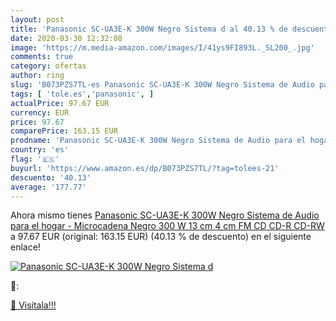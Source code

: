 ```yaml
---
layout: post
title: 'Panasonic SC-UA3E-K 300W Negro Sistema d al 40.13 % de descuento'
date: 2020-03-30 12:32:08
image: 'https://m.media-amazon.com/images/I/41ys9FI893L._SL200_.jpg'
comments: true
category: ofertas
author: ring
slug: 'B073PZS7TL-es Panasonic SC-UA3E-K 300W Negro Sistema de Audio para el...'
tags: [ 'tole.es','panasonic', ]
actualPrice: 97.67 EUR
currency: EUR
price: 97.67
comparePrice: 163.15 EUR
prodname: 'Panasonic SC-UA3E-K 300W Negro Sistema de Audio para el hogar - Microcadena  Negro  300 W  13 cm  4 cm  FM  CD CD-R CD-RW '
country: 'es'
flag: '🇪🇸'
buyurl: 'https://www.amazon.es/dp/B073PZS7TL/?tag=tolees-21'
descuento: '40.13'
average: '177.77'
---
```


Ahora mismo tienes [Panasonic SC-UA3E-K 300W Negro Sistema de Audio para el hogar - Microcadena  Negro  300 W  13 cm  4 cm  FM  CD CD-R CD-RW ](https://www.amazon.es/dp/B073PZS7TL/?tag=tolees-21) a 97.67 EUR (original: 163.15 EUR) (40.13 %  de descuento) en el siguiente enlace!

[![Panasonic SC-UA3E-K 300W Negro Sistema d](https://m.media-amazon.com/images/I/41ys9FI893L._SL200_.jpg)](https://www.amazon.es/dp/B073PZS7TL/?tag=tolees-21)

🔎:


[🛒 Visítala!!!](https://www.amazon.es/dp/B073PZS7TL/?tag=tolees-21)
